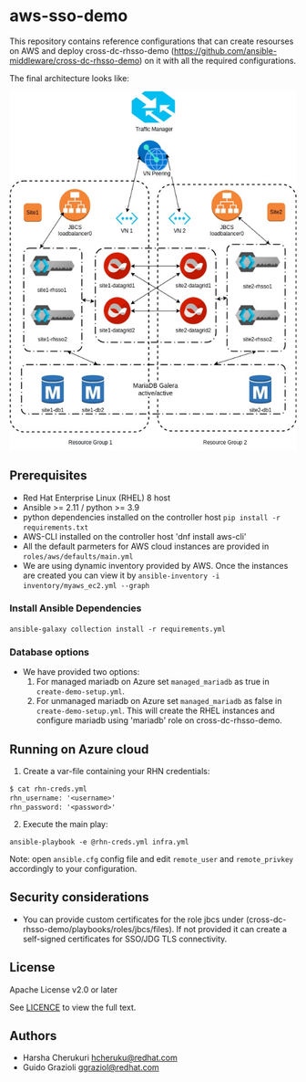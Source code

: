 # aws-sso-demo

This repository contains reference configurations that can create resourses on AWS and deploy cross-dc-rhsso-demo (https://github.com/ansible-middleware/cross-dc-rhsso-demo) on it with all the required configurations.

The final architecture looks like:

![Architecture diagram](./scenario.jpg)


## Prerequisites

* Red Hat Enterprise Linux (RHEL) 8 host
* Ansible >= 2.11 / python >= 3.9
* python dependencies installed on the controller host `pip install -r requirements.txt`
* AWS-CLI installed on the controller host 'dnf install aws-cli'
* All the default parmeters for AWS cloud instances are provided in `roles/aws/defaults/main.yml`
* We are using dynamic inventory provided by AWS. Once the instances are created you can view it by `ansible-inventory -i inventory/myaws_ec2.yml --graph`

### Install Ansible Dependencies

`ansible-galaxy collection install -r requirements.yml`

### Database options

* We have provided two options: 
    1. For managed mariadb on Azure set `managed_mariadb` as true in `create-demo-setup.yml`.
    2. For unmanaged mariadb on Azure set `managed_mariadb` as false in `create-demo-setup.yml`. This will create the RHEL instances and configure mariadb using 'mariadb' role on cross-dc-rhsso-demo.

## Running on Azure cloud

1. Create a var-file containing your RHN credentials:
```
$ cat rhn-creds.yml
rhn_username: '<username>'
rhn_password: '<password>'
```

2. Execute the main play:
```
ansible-playbook -e @rhn-creds.yml infra.yml
```
Note: open `ansible.cfg` config file and edit `remote_user` and `remote_privkey` accordingly to your configuration.

## Security considerations

* You can provide custom certificates for the role jbcs under (cross-dc-rhsso-demo/playbooks/roles/jbcs/files). If not provided it can create a self-signed certificates for SSO/JDG TLS connectivity.

## License

Apache License v2.0 or later

See [LICENCE](LICENSE) to view the full text.


## Authors

* Harsha Cherukuri <hcheruku@redhat.com>
* Guido Grazioli <ggraziol@redhat.com>

